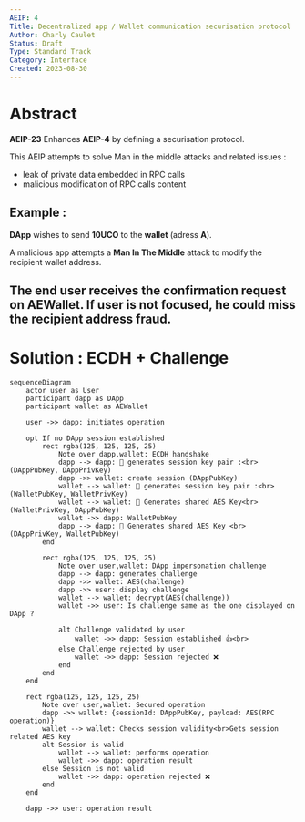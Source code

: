 ```yaml
---
AEIP: 4
Title: Decentralized app / Wallet communication securisation protocol
Author: Charly Caulet
Status: Draft
Type: Standard Track
Category: Interface
Created: 2023-08-30
---
```


# Abstract

**AEIP-23** Enhances **AEIP-4** by defining a securisation protocol.

This AEIP attempts to solve Man in the middle attacks and related issues :
- leak of private data embedded in RPC calls
- malicious modification of RPC calls content


## Example :
**DApp** wishes to send **10UCO** to the **wallet** (adress **A**). 

A malicious app attempts a **Man In The Middle** attack to modify the recipient wallet address.

The end user receives the confirmation request on **AEWallet**. If **user** is not focused, he could miss the **recipient address** fraud.
---

# Solution : ECDH + Challenge

```mermaid
sequenceDiagram 
    actor user as User
    participant dapp as DApp
    participant wallet as AEWallet

    user ->> dapp: initiates operation

    opt If no DApp session established 
        rect rgba(125, 125, 125, 25)
            Note over dapp,wallet: ECDH handshake
            dapp --> dapp: 🔑 generates session key pair :<br>(DAppPubKey, DAppPrivKey)
            dapp ->> wallet: create session (DAppPubKey)
            wallet --> wallet: 🔑 generates session key pair :<br>(WalletPubKey, WalletPrivKey)
            wallet --> wallet: 🔐 Generates shared AES Key<br>(WalletPrivKey, DAppPubKey)
            wallet ->> dapp: WalletPubKey
            dapp --> dapp: 🔐 Generates shared AES Key <br>(DAppPrivKey, WalletPubKey)
        end

        rect rgba(125, 125, 125, 25)
            Note over user,wallet: DApp impersonation challenge
            dapp --> dapp: generates challenge 
            dapp ->> wallet: AES(challenge)
            dapp ->> user: display challenge
            wallet --> wallet: decrypt(AES(challenge))
            wallet ->> user: Is challenge same as the one displayed on DApp ?

            alt Challenge validated by user
                wallet ->> dapp: Session established 👍<br>
            else Challenge rejected by user
                wallet ->> dapp: Session rejected ❌
            end
        end
    end

    rect rgba(125, 125, 125, 25)
        Note over user,wallet: Secured operation
        dapp ->> wallet: {sessionId: DAppPubKey, payload: AES(RPC operation)}
        wallet --> wallet: Checks session validity<br>Gets session related AES key
        alt Session is valid
            wallet --> wallet: performs operation
            wallet ->> dapp: operation result
        else Session is not valid
            wallet ->> dapp: operation rejected ❌
        end
    end

    dapp ->> user: operation result
```

